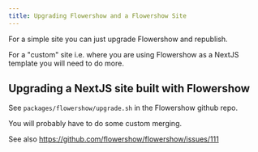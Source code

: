 ```yaml
---
title: Upgrading Flowershow and a Flowershow Site
---
```


For a simple site you can just upgrade Flowershow and republish.

For a "custom" site i.e. where you are using Flowershow as a NextJS template you will need to do more.

## Upgrading a NextJS site built with Flowershow

See `packages/flowershow/upgrade.sh` in the Flowershow github repo.

You will probably have to do some custom merging.

See also https://github.com/flowershow/flowershow/issues/111
